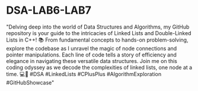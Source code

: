 # DSA-LAB6-LAB7
"Delving deep into the world of Data Structures and Algorithms, my GitHub repository is your guide to the intricacies of Linked Lists and Double-Linked Lists in C++! 📚 From fundamental concepts to hands-on problem-solving, explore the codebase as I unravel the magic of node connections and pointer manipulations. Each line of code tells a story of efficiency and elegance in navigating these versatile data structures. Join me on this coding odyssey as we decode the complexities of linked lists, one node at a time. 💻🔗 #DSA #LinkedLists #CPlusPlus #AlgorithmExploration #GitHubShowcase"

